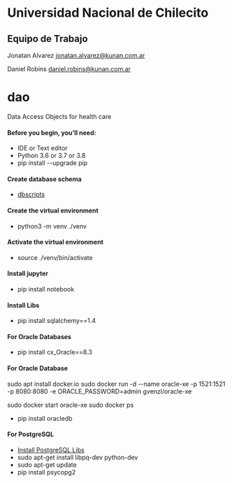 # Universidad Nacional de Chilecito

## Equipo de Trabajo
Jonatan Alvarez jonatan.alvarez@kunan.com.ar

Daniel Robins daniel.robins@kunan.com.ar

# dao
Data Access Objects for health care

#### Before you begin, you’ll need:
* IDE or Text editor 
* Python 3.6 or 3.7 or 3.8
* pip install --upgrade pip

#### Create database schema
* [dbscripts](dbscripts.sql)

#### Create the virtual environment
* python3 -m venv ./venv

#### Activate the virtual environment
* source ./venv/bin/activate

#### Install jupyter
* pip install notebook 

#### Install Libs
* pip install sqlalchemy==1.4

#### For Oracle Databases
* pip install cx_Oracle==8.3

#### For Oracle Database
sudo apt install docker.io
sudo docker run -d --name oracle-xe -p 1521:1521 -p 8080:8080 -e ORACLE_PASSWORD=admin gvenzl/oracle-xe

sudo docker start oracle-xe
sudo docker ps

* pip install oracledb

#### For PostgreSQL
* [Install PostgreSQL Libs](https://springmerchant.com/bigcommerce/psycopg2-virtualenv-install-pg_config-executable-not-found/)
* sudo apt-get install libpq-dev python-dev
* sudo apt-get update
* pip install psycopg2
